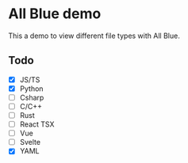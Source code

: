 # All Blue demo

This a demo to view different file types with All Blue.

## Todo

-   [x] JS/TS
-   [x] Python
-   [ ] Csharp
-   [ ] C/C++
-   [ ] Rust
-   [ ] React TSX
-   [ ] Vue
-   [ ] Svelte
-   [x] YAML
